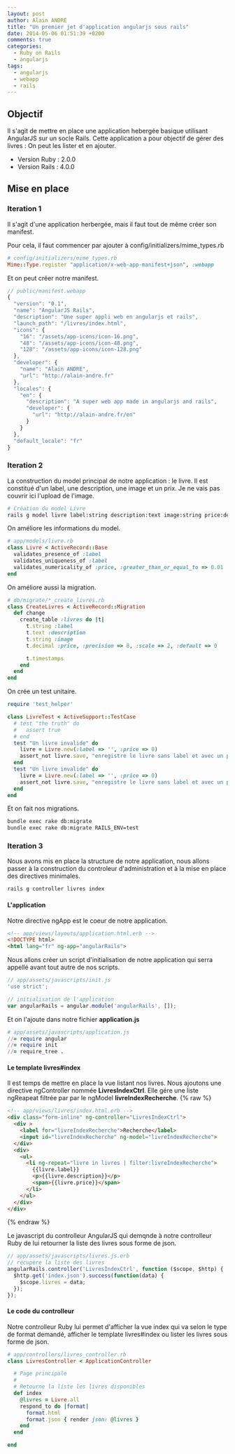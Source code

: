 ```yaml
---
layout: post
author: Alain ANDRE
title: "Un premier jet d'application angularjs sous rails"
date: 2014-05-06 01:51:39 +0200
comments: true
categories: 
  - Ruby on Rails
  - angularjs
tags:
  - angularjs
  - webapp
  - rails
---
```


## Objectif
Il s'agit de mettre en place une application hebergée basique utilisant AngularJS sur un socle Rails. Cette application a pour objectif de gérer des livres : On peut les lister et en ajouter.
 - Version Ruby : 2.0.0
 - Version Rails : 4.0.0

## Mise en place
### Iteration 1
Il s'agit d'une application herbergée, mais il faut tout de même créer son manifest.

Pour cela, il faut commencer par ajouter à config/initializers/mime_types.rb

```ruby 
# config/initializers/mime_types.rb
Mime::Type.register "application/x-web-app-manifest+json", :webapp
```

Et on peut créer notre manifest.

```javascript 
// public/manifest.webapp
{
  "version": "0.1",
  "name": "AngularJS Rails",
  "description": "Une super appli web en angularjs et rails",
  "launch_path": "/livres/index.html",
  "icons": {
    "16": "/assets/app-icons/icon-16.png",
    "48": "/assets/app-icons/icon-48.png",
    "128": "/assets/app-icons/icon-128.png"
  },
  "developer": {
    "name": "Alain ANDRE",
    "url": "http://alain-andre.fr"
  },
  "locales": {
    "en": {
      "description": "A super web app made in angularjs and rails",
      "developer": {
        "url": "http://alain-andre.fr/en"
      }
    }
  },
  "default_locale": "fr"
}
```

### Iteration 2
La construction du model principal de notre application : le livre. Il est constitué d'un label, une description, une image et un prix. Je ne vais pas couvrir ici l'upload de l'image.

```bash 
# Création du model Livre
rails g model livre label:string description:text image:string price:decimal
```

On améliore les informations du model.

```ruby 
# app/models/livre.rb
class Livre < ActiveRecord::Base
  validates_presence_of :label
  validates_uniqueness_of :label
  validates_numericality_of :price, :greater_than_or_equal_to => 0.01
end
```

On améliore aussi la migration.

```ruby 
# db/migrate/*_create_livres.rb
class CreateLivres < ActiveRecord::Migration
  def change
    create_table :livres do |t|
      t.string :label
      t.text :description
      t.string :image
      t.decimal :price, :precision => 8, :scale => 2, :default => 0

      t.timestamps
    end
  end
end
```

On crée un test unitaire.

```ruby
require 'test_helper'

class LivreTest < ActiveSupport::TestCase
  # test "the truth" do
  #   assert true
  # end
  test "Un livre invalide" do
    livre = Livre.new(:label => '', :price => 0)
    assert_not livre.save, "enregistre le livre sans label et avec un prix à 0"
  end
  test "Un livre invalide" do
    livre = Livre.new(:label => '', :price => 0)
    assert_not livre.save, "enregistre le livre sans label et avec un prix à 0"
  end
end
```

Et on fait nos migrations.

```bash
bundle exec rake db:migrate
bundle exec rake db:migrate RAILS_ENV=test
```

### Iteration 3
Nous avons mis en place la structure de notre application, nous allons passer à la construction du controleur d'administration et à la mise en place des directives minimales.

```bash
rails g controller livres index
```

#### L'application
Notre directive ngApp est le coeur de notre application.

```html 
<!-- app/views/layouts/application.html.erb -->
<!DOCTYPE html>
<html lang="fr" ng-app="angularRails">
```

Nous allons créer un script d'initialisation de notre application qui serra appellé avant tout autre de nos scripts.

```javascript 
// app/assets/javascripts/init.js
'use strict';

// initialisation de l'application
var angularRails = angular.module('angularRails', []);
```

Et on l'ajoute dans notre fichier **application.js**

```ruby 
# app/assets/javascripts/application.js
//= require angular
//= require init
//= require_tree .
```

#### Le template livres#index
Il est temps de mettre en place la vue listant nos livres. Nous ajoutons une directive ngController nommée **LivresIndexCtrl**. Elle gére une liste ngReapeat filtrée par par le ngModel **livreIndexRecherche**.
{% raw %}

```html 
<!-- app/views/livres/index.html.erb -->
<div class="form-inline" ng-controller="LivresIndexCtrl">
  <div >
    <label for="livreIndexRecherche">Recherche</label>
    <input id="livreIndexRecherche" ng-model="livreIndexRecherche">
  </div>
  <div>
    <ul>
      <li ng-repeat="livre in livres | filter:livreIndexRecherche">
        {{livre.label}}
        <p>{{livre.description}}</p>
        <span>{{livre.price}}</span>
      </li>
    </ul>
  </div>
</div>
```
{% endraw %}

Le javascript du controlleur AngularJS qui demqnde à notre controlleur Ruby de lui retourner la liste des livres sous forme de json.

```javascript 
// app/assets/javascripts/livres.js.erb
// récupère la liste des livres  
angularRails.controller('LivresIndexCtrl', function ($scope, $http) {
  $http.get('index.json').success(function(data) {
    $scope.livres = data;
  });
});
```

#### Le code du controlleur
Notre controlleur Ruby lui permet d'afficher la vue index qui va selon le type de format demandé, afficher le template livres#index ou lister les livres sous forme de json.

```ruby 
# app/controllers/livres_controller.rb
class LivresController < ApplicationController

  # Page principale
  #
  # Retourne la liste les livres disponibles
  def index
    @livres = Livre.all
    respond_to do |format|
      format.html
      format.json { render json: @livres }
    end
  end

end
```